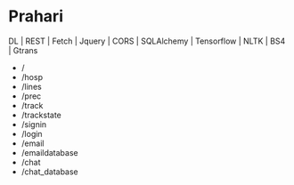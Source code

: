 # Prahari

DL | REST | Fetch | Jquery | CORS | SQLAlchemy | Tensorflow | NLTK | BS4 | Gtrans

- /
- /hosp
- /lines
- /prec
- /track
- /trackstate
- /signin
- /login
- /email
- /emaildatabase
- /chat
- /chat_database
